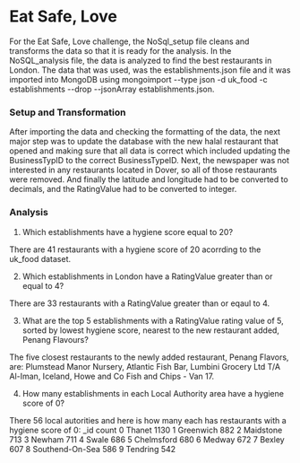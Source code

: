 # Eat Safe, Love

For the Eat Safe, Love challenge, the NoSql_setup file cleans and transforms the data so that it is ready for the analysis. In the NoSQL_analysis file, the data is analyzed to find the best restaurants in London. The data that was used, was the establishments.json file and it was imported into MongoDB using mongoimport --type json -d uk_food -c establishments --drop --jsonArray establishments.json. 

### Setup and Transformation

After importing the data and checking the formatting of the data, the next major step was to update the database with the new halal restaurant that opened and making sure that all data is correct which included updating the BusinessTypID to the correct BusinessTypeID. Next, the newspaper was not interested in any restaurants located in Dover, so all of those restaurants were removed. And finally the latitude and longitude had to be converted to decimals, and the RatingValue had to be converted to integer.

### Analysis

1. Which establishments have a hygiene score equal to 20?

There are 41 restaurants with a hygiene score of 20 acorrding to the uk_food dataset. 

2. Which establishments in London have a RatingValue greater than or equal to 4?

There are 33 restaurants with a RatingValue greater than or eqaul to 4. 

3. What are the top 5 establishments with a RatingValue rating value of 5, sorted by lowest hygiene score, nearest to the new restaurant added, Penang Flavours?

The five closest restaurants to the newly added restaurant, Penang Flavors, are: Plumstead Manor Nursery, Atlantic Fish Bar, Lumbini Grocery Ltd T/A Al-Iman, Iceland, 	Howe and Co Fish and Chips - Van 17.

4. How many establishments in each Local Authority area have a hygiene score of 0?

There 56 local autorities and here is how many each has restaurants with a hygiene score of 0:
	_id	count
0	Thanet	1130
1	Greenwich	882
2	Maidstone	713
3	Newham	711
4	Swale	686
5	Chelmsford	680
6	Medway	672
7	Bexley	607
8	Southend-On-Sea	586
9	Tendring	542

